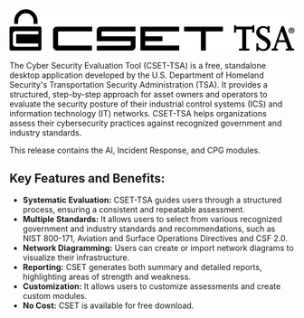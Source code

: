 <div align="center">  
  <img src="assets/test.svg"/>
</div>

The Cyber Security Evaluation Tool (CSET-TSA) is a free, standalone desktop application developed by the U.S. Department of Homeland Security's Transportation Security Administration (TSA). It provides a structured, step-by-step approach for asset owners and operators to evaluate the security posture of their industrial control systems (ICS) and information technology (IT) networks. CSET-TSA helps organizations assess their cybersecurity practices against recognized government and industry standards.

This release contains the AI, Incident Response, and CPG modules.

## Key Features and Benefits:

- **Systematic Evaluation:** CSET-TSA guides users through a structured process, ensuring a consistent and repeatable assessment.
- **Multiple Standards:** It allows users to select from various recognized government and industry standards and recommendations, such as NIST 800-171, Aviation and Surface Operations Directives and CSF 2.0.
- **Network Diagramming:** Users can create or import network diagrams to visualize their infrastructure.
- **Reporting:** CSET generates both summary and detailed reports, highlighting areas of strength and weakness.
- **Customization:** It allows users to customize assessments and create custom modules.
- **No Cost:** CSET is available for free download.
